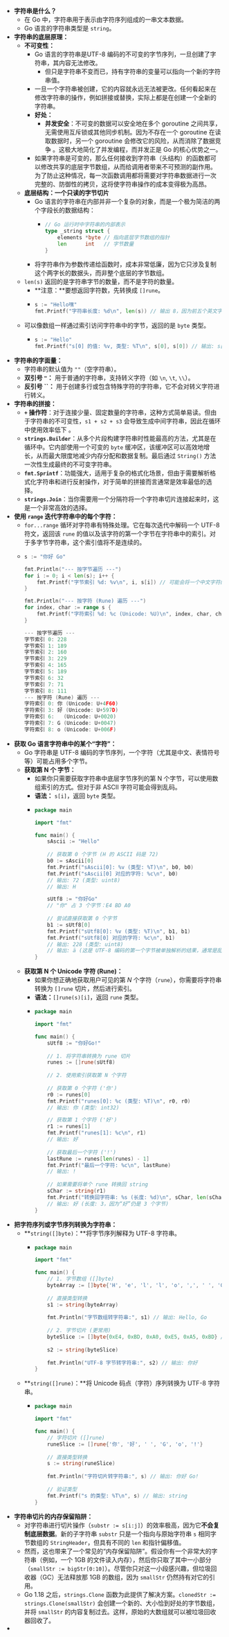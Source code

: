 - **字符串是什么？**
	- 在 Go 中，字符串用于表示由字符序列组成的一串文本数据。
	- Go 语言的字符串类型是 `string`。
- **字符串的底层原理：**
	- **不可变性：**
		- Go 语言的字符串是UTF-8 编码的不可变的字节序列，一旦创建了字符串，其内容无法修改。
			- 但只是字符串不变而已，持有字符串的变量可以指向一个新的字符串值。
		- 一旦一个字符串被创建，它的内容就永远无法被更改。任何看起来在修改字符串的操作，例如拼接或替换，实际上都是在创建一个全新的字符串。
		- **好处：**
			- **并发安全**：不可变的数据可以安全地在多个 goroutine 之间共享，无需使用互斥锁或其他同步机制。因为不存在一个 goroutine 在读取数据时，另一个 goroutine 会修改它的风险，从而消除了数据竞争 。这极大地简化了并发编程，而并发正是 Go 的核心优势之一。
		- 如果字符串是可变的，那么任何接收到字符串（头结构）的函数都可以修改共享的底层字节数组，从而给调用者带来不可预测的副作用。为了防止这种情况，每一次函数调用都将需要对字符串数据进行一次完整的、防御性的拷贝，这将使字符串操作的成本变得极为高昂。
	- **底层结构：一个只读的字节切片**
		- Go 语言的字符串在内部并非一个复杂的对象，而是一个极为简洁的两个字段长的数据结构：
			- ```go
			  // Go 运行时中字符串的内部表示
			  type _string struct {
			      elements *byte // 指向底层字节数组的指针
			      len      int   // 字节数量
			  }
			  ```
		- 将字符串作为参数传递给函数时，成本非常低廉，因为它只涉及复制这个两字长的数据头，而非整个底层的字节数组。
	- `len(s)` 返回的是字符串字节的数量，而不是字符的数量。
		- **注意：**要想返回字符数，先转换成 `[]rune`。
		- ```go
		  s := "Hello嘿"
		  fmt.Printf("字符串长度: %d\n", len(s)) // 输出 8，因为前五个英文字符占 5 个字节，中文字符占 3 个字节
		  ```
	- 可以像数组一样通过索引访问字符串中的字节，返回的是 `byte` 类型。
		- ```go
		  s := "Hello"
		  fmt.Printf("s[0] 的值: %v, 类型: %T\n", s[0], s[0]) // 输出: s[0] 的值: 72, 类型: uint8 (即 byte)
		  ```
- **字符串的字面量：**
	- 字符串的默认值为 `""`（空字符串）。
	- **双引号 `"`：** 用于普通的字符串，支持转义字符（如 `\n`, `\t`, `\\`）。
	- **反引号 \``：** 用于创建多行或包含特殊字符的字符串，它不会对转义字符进行转义。
- **字符串的拼接：**
	- **`+` 操作符**：对于连接少量、固定数量的字符串，这种方式简单易读。但由于字符串的不可变性，`s1 + s2 + s3` 会导致生成中间字符串，因此在循环中使用效率低下 。
	- **`strings.Builder`**：从多个片段构建字符串时性能最高的方法，尤其是在循环中。它内部使用一个可变的 `byte` 缓冲区，该缓冲区可以高效地增长，从而最大限度地减少内存分配和数据复制。最后通过 `String()` 方法一次性生成最终的不可变字符串。
	- **`fmt.Sprintf`**：功能强大，适用于复杂的格式化场景，但由于需要解析格式化字符串和进行反射操作，对于简单的拼接而言通常是效率最低的选择。
	- **`strings.Join`**：当你需要用一个分隔符将一个字符串切片连接起来时，这是一个非常高效的选择。
- **使用 `range` 迭代字符串中的每个字符：**
	- `for...range` 循环对字符串有特殊处理。它在每次迭代中解码一个 UTF-8 符文，返回该 `rune` 的值以及该字符的第一个字节在字符串中的索引。对于多字节字符串，这个索引值将不是连续的。
	- ```go
	  s := "你好 Go"
	  
	  fmt.Println("--- 按字节遍历 ---")
	  for i := 0; i < len(s); i++ {
	      fmt.Printf("字节索引 %d: %v\n", i, s[i]) // 可能会将一个中文字符的字节拆开
	  }
	  
	  fmt.Println("--- 按字符 (Rune) 遍历 ---")
	  for index, char := range s {
	      fmt.Printf("字符索引 %d: %c (Unicode: %U)\n", index, char, char)
	  }
	  
	  --- 按字节遍历 ---
	  字节索引 0: 228
	  字节索引 1: 189
	  字节索引 2: 160
	  字节索引 3: 229
	  字节索引 4: 165
	  字节索引 5: 189
	  字节索引 6: 32
	  字节索引 7: 71
	  字节索引 8: 111
	  --- 按字符 (Rune) 遍历 ---
	  字符索引 0: 你 (Unicode: U+4F60)
	  字符索引 3: 好 (Unicode: U+597D)
	  字符索引 6:   (Unicode: U+0020)
	  字符索引 7: G (Unicode: U+0047)
	  字符索引 8: o (Unicode: U+006F)
	  ```
- **获取 Go 语言字符串中的某个“字符”：**
	- Go 字符串是 UTF-8 编码的字节序列，一个字符（尤其是中文、表情符号等）可能占用多个字节。
	- **获取第 N 个 字节：**
		- 如果你只需要获取字符串中底层字节序列的第 N 个字节，可以使用数组索引的方式。但对于非 ASCII 字符可能会得到乱码。
		- **语法：** `s[i]`，返回 `byte` 类型。
		- ```go
		  package main
		  
		  import "fmt"
		  
		  func main() {
		      sAscii := "Hello"
		      
		      // 获取第 0 个字节 (H 的 ASCII 码是 72)
		      b0 := sAscii[0]
		      fmt.Printf("sAscii[0]: %v (类型: %T)\n", b0, b0) 
		      fmt.Printf("sAscii[0] 对应的字符: %c\n", b0) 
		      // 输出: 72 (类型: uint8)
		      // 输出: H
		  
		      sUtf8 := "你好Go" 
		      // "你" 占 3 个字节：E4 BD A0
		      
		      // 尝试直接获取第 0 个字节
		      b1 := sUtf8[0]
		      fmt.Printf("sUtf8[0]: %v (类型: %T)\n", b1, b1) 
		      fmt.Printf("sUtf8[0] 对应的字符: %c\n", b1) 
		      // 输出: 228 (类型: uint8)
		      // 输出: ä (这是 UTF-8 编码的第一个字节被单独解析的结果，通常是乱码)
		  }
		  ```
	- **获取第 N 个 Unicode 字符 (Rune)：**
		- 如果你想正确地获取用户可见的第 $N$ 个字符（`rune`），你需要将字符串转换为 `[]rune` 切片，然后进行索引。
		- **语法：**`[]rune(s)[i]`，返回 `rune` 类型。
		- ```go
		  package main
		  
		  import "fmt"
		  
		  func main() {
		      sUtf8 := "你好Go!" 
		      
		      // 1. 将字符串转换为 rune 切片
		      runes := []rune(sUtf8)
		      
		      // 2. 使用索引获取第 N 个字符
		      
		      // 获取第 0 个字符 ('你')
		      r0 := runes[0]
		      fmt.Printf("runes[0]: %c (类型: %T)\n", r0, r0)
		      // 输出: 你 (类型: int32)
		  
		      // 获取第 1 个字符 ('好')
		      r1 := runes[1]
		      fmt.Printf("runes[1]: %c\n", r1)
		      // 输出: 好
		      
		      // 获取最后一个字符 ('!')
		      lastRune := runes[len(runes) - 1]
		      fmt.Printf("最后一个字符: %c\n", lastRune)
		      // 输出: !
		      
		      // 如果需要将单个 rune 转换回 string
		      sChar := string(r1)
		      fmt.Printf("转换回字符串: %s (长度: %d)\n", sChar, len(sChar))
		      // 输出: 好 (长度: 3，因为“好”仍是 3 个字节)
		  }
		  ```
- **把字符序列或字节序列转换为字符串：**
	- **`string([]byte)`：**将字节序列解释为 UTF-8 字符串。
		- ```go
		  package main
		  
		  import "fmt"
		  
		  func main() {
		      // 1. 字节数组 ([]byte)
		      byteArray := []byte{'H', 'e', 'l', 'l', 'o', ',', ' ', 'G', 'o'}
		      
		      // 直接类型转换
		      s1 := string(byteArray) 
		      
		      fmt.Println("字节数组转字符串:", s1) // 输出: Hello, Go
		      
		      // 2. 字节切片 (更常用)
		      byteSlice := []byte{0xE4, 0xBD, 0xA0, 0xE5, 0xA5, 0xBD} // 这是 "你好" 的 UTF-8 编码
		      
		      s2 := string(byteSlice)
		      
		      fmt.Println("UTF-8 字节转字符串:", s2) // 输出: 你好
		  }
		  ```
	- **`string([]rune)`：**将 Unicode 码点（字符）序列转换为 UTF-8 字符串。
		- ```go
		  package main
		  
		  import "fmt"
		  
		  func main() {
		      // 字符切片 ([]rune)
		      runeSlice := []rune{'你', '好', ' ', 'G', 'o', '!'}
		      
		      // 直接类型转换
		      s := string(runeSlice)
		      
		      fmt.Println("字符切片转字符串:", s) // 输出: 你好 Go!
		      
		      // 验证类型
		      fmt.Printf("s 的类型: %T\n", s) // 输出: string
		  }
		  ```
- **字符串切片的内存保留陷阱：**
	- 对字符串进行切片操作（`substr := s[i:j]`）的效率极高，因为它**不会复制底层数据**。新的子字符串 `substr` 只是一个指向与原始字符串 `s` 相同字节数组的 `StringHeader`，但具有不同的 `len` 和指针偏移值。
	- 然而，这也带来了一个常见的“内存保留陷阱”。假设你有一个非常大的字符串（例如，一个 1GB 的文件读入内存），然后你只取了其中一小部分（`smallStr := bigStr[0:10]`）。尽管你只对这一小段感兴趣，但垃圾回收器（GC）无法释放那 1GB 的数组，因为 `smallStr` 仍然持有对它的引用。
	- Go 1.18 之后，`strings.Clone` 函数为此提供了解决方案。`clonedStr := strings.Clone(smallStr)` 会创建一个新的、大小恰到好处的字节数组，并将 `smallStr` 的内容复制过去。这样，原始的大数组就可以被垃圾回收器回收了。
-